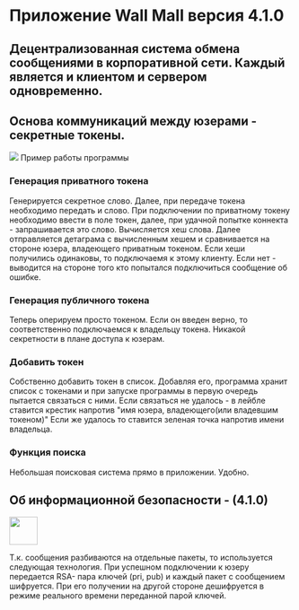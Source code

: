 
<h1 allign=center>Приложение Wall Mall версия 4.1.0</h1>
<h2 allign=center>Децентрализованная система обмена сообщениями в корпоративной сети. Каждый является и клиентом и сервером одновременно.</h2>

<h2>Основа коммуникаций между юзерами - секретные токены. </h2>
<img src ="https://github.com/JuneSunAt7/WallMall/assets/63651740/b026c73c-62c6-4fec-8b65-7e9a38b9c882"> Пример работы программы </img>

<h3>Генерация приватного токена  </h3>
Генерируется секретное слово. Далее, при передаче токена необходимо передать и слово.
При подключении по приватному токену необходимо ввести в поле токен, далее, при удачной попытке коннекта - запрашивается это слово. Вычисляется хеш слова.
Далее отправляется детаграма с вычисленным хешем и сравнивается на стороне юзера, владеющего приватным токеном. Если хеши получились одинаковы,
то подключаемя к этому клиенту. Если нет - выводится на стороне того кто попытался подключиться сообщение об ошибке.
<h3> Генерация публичного токена </h3>

Теперь оперируем просто токеном. Если он введен верно, то соответственно подключаемся к владельцу токена. Никакой секретности в плане доступа к юзерам.

<h3> Добавить токен </h3>

Собственно добавить токен в список. Добавляя его, программа хранит список с токенами и при запуске программы в первую очередь пытается связаться с ними. 
Если связаться не удалось - в лейбле ставится крестик напротив "имя юзера, владеющего(или владевшим токеном)"
Если же удалось то ставится зеленая точка напротив имени владельца.

<h3> Функция поиска </h3>

 Небольшая поисковая система прямо в приложении. Удобно.


<h2>Об информационной безопасности - (4.1.0)</h2>
 <img src="https://media.giphy.com/media/IzLOkxWYZJQacKuUFn/giphy.gif" width="50px"/>

Т.к. сообщения разбиваются на отдельные пакеты, то используется следующая технология. При  успешном подключении к юзеру передается RSA- пара ключей (pri, pub)
и каждый пакет с сообщением шифруется. При его получении на другой стороне дешифруется в режиме реального времени переданной парой ключей.
